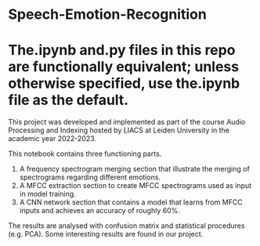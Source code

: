 # Speech-Emotion-Recognition

# The.ipynb and.py files in this repo are functionally equivalent; unless otherwise specified, use the.ipynb file as the default.

This project was developed and implemented as part of the course Audio Processing and Indexing hosted by LIACS at Leiden University in the academic year 2022-2023.

This notebook contains three functioning parts.
1. A frequency spectrogram merging section that illustrate the merging of spectrograms regarding different emotions.
2. A MFCC extraction section to create MFCC spectrograms used as input in model training.
3. A CNN network section that contains a model that learns from MFCC inputs and achieves an accuracy of roughly 60%.

The results are analysed with confusion matrix and statistical procedures (e.g. PCA). Some interesting results are found in our project.
